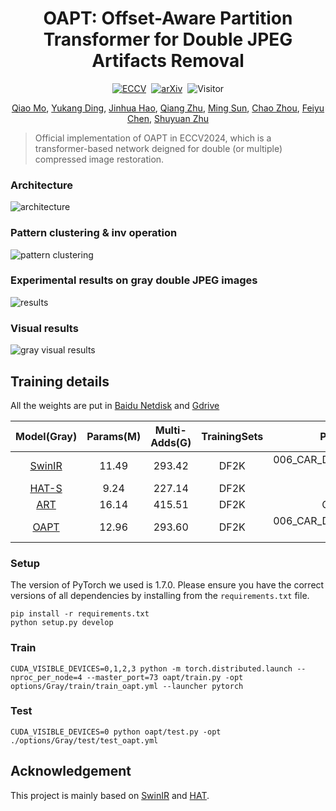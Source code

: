 <div align="center">

# OAPT: Offset-Aware Partition Transformer for Double JPEG Artifacts Removal

[![ECCV](https://img.shields.io/badge/ECCV%202024-Accepted-informational.svg)](https://eccv.ecva.net/virtual/2024/poster/1048)&nbsp;
[![arXiv](https://img.shields.io/badge/arXiv%20paper-2408.11480-b31b1b.svg)](https://arxiv.org/abs/2408.11480)&nbsp;
![Visitor](https://visitor-badge.laobi.icu/badge?page_id=QMoQ/OAPT)


[Qiao Mo](), [Yukang Ding](), [Jinhua Hao](https://eric-hao.github.io/), [Qiang Zhu](), [Ming Sun](), [Chao Zhou](), [Feiyu Chen](), [Shuyuan Zhu]()

</div>

> Official implementation of OAPT in ECCV2024, which is a transformer-based network deigned for double (or multiple) compressed image restoration.

### Architecture
![architecture](pics/pipeline.png)

### Pattern clustering & inv operation 
![pattern clustering](pics/patternclustering.png)

### Experimental results on gray double JPEG images
![results](pics/gray_results.png)

### Visual results
![gray visual results](pics/visuals.png)


## Training details
All the weights are put in [Baidu Netdisk](https://pan.baidu.com/s/1CAXtSt9oEcBHp8zqCBnrzg?pwd=hm52) and [Gdrive](https://drive.google.com/drive/folders/1yZcczbsVdxmsocQMaC9oFcvt6J553D_1?usp=sharing)

| Model(Gray)                                      | Params(M) | Multi-Adds(G) | TrainingSets |           Pretrain model            | iterations |
| :----------------------------------------------: | :-------: | :-----------: | :----------: | :---------------------------------: | :--------: |
| [SwinIR](https://github.com/JingyunLiang/SwinIR) |   11.49   |    293.42     |     DF2K     | 006_CAR_DFWB_s126w7_SwinIR-M_jpeg10 |    200k    |
| [HAT-S](https://github.com/XPixelGroup/HAT)      |   9.24    |    227.14     |     DF2K     |             HAT-S_SRx2              |    800k    |
| [ART](https://github.com/gladzhang/ART)          |   16.14   |    415.51     |     DF2K     |             CAR_ART_q10             |    200k    |
| [OAPT](https://arxiv.org/abs/2408.11480)         |   12.96   |    293.60     |     DF2K     | 006_CAR_DFWB_s126w7_SwinIR-M_jpeg10 |    200k    |

### Setup
The version of PyTorch we used is 1.7.0. Please ensure you have the correct versions of all dependencies by installing from the `requirements.txt` file.
```
pip install -r requirements.txt
python setup.py develop
```

### Train
```
CUDA_VISIBLE_DEVICES=0,1,2,3 python -m torch.distributed.launch --nproc_per_node=4 --master_port=73 oapt/train.py -opt options/Gray/train/train_oapt.yml --launcher pytorch
```

### Test
```
CUDA_VISIBLE_DEVICES=0 python oapt/test.py -opt ./options/Gray/test/test_oapt.yml
```

## Acknowledgement
This project is mainly based on [SwinIR](https://github.com/JingyunLiang/SwinIR) and [HAT](https://github.com/XPixelGroup/HAT).
